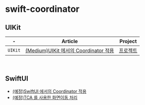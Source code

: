 # swift-coordinator

## UIKit

|-|Article|Project|
|-|-|-|
|`UIKit`|[(Medium)UIKit 에서의 Coordinator 적용](https://medium.com/@sylpid003/swift-coordinator-를-사용해-화면-흐름-제어하기-49dfc4bda4ba)|[프로젝트](https://github.com/Jinsujin/swift-coordinator/tree/main/UIKit-Vanilla)|

<br/>

## SwiftUI
- [(예정)SwiftUI 에서의 Coordinator 적용](https://github.com/Jinsujin/swift-coordinator/issues/1)
- [(예정)TCA 를 사용한 화면이동 처리]()
